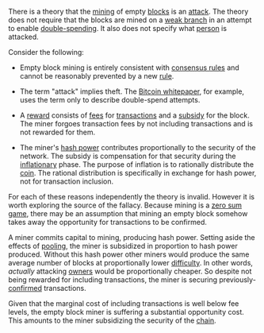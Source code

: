 There is a theory that the [mining](Glossary#mine) of empty [blocks](Glossary#block) is an [attack](Glossary#block). The theory does not require that the blocks are mined on a [weak branch](Glossary#weak) in an attempt to enable [double-spending](Glossary#double-spend). It also does not specify what [person](Glossary#person) is attacked.

Consider the following:

* Empty block mining is entirely consistent with [consensus rules](Glossary#consensus-rules) and cannot be reasonably prevented by a new [rule](Glossary#rule).

* The term "attack" implies theft. The [Bitcoin whitepaper](https://bitcoin.org/bitcoin.pdf), for example, uses the term only to describe double-spend attempts.

* A [reward](Glossary#reward) consists of [fees](Glossary#fee) for [transactions](Glossary#transaction) and a [subsidy](Glossary#subsidy) for the block. The miner forgoes transaction fees by not including transactions and is not rewarded for them.

* The miner's [hash power](Glossary#hash-power) contributes proportionally to the security of the network. The subsidy is compensation for that security during the [inflationary](Glossary#inflation) phase. The purpose of inflation is to rationally distribute the [coin](Glossary#coin). The rational distribution is specifically in exchange for hash power, not for transaction inclusion.

For each of these reasons independently the theory is invalid. However it is worth exploring the source of the fallacy. Because mining is a [zero sum game](Zero-Sum-Property), there may be an assumption that mining an empty block somehow takes away the opportunity for transactions to be confirmed.

A miner commits capital to mining, producing hash power. Setting aside the effects of [pooling](Glossary#pooling), the miner is subsidized in proportion to hash power produced. Without this hash power other miners would produce the same average number of blocks at proportionally lower [difficulty](Glossary#difficulty). In other words, *actually* attacking [owners](Glossary#owners) would be proportionally cheaper. So despite not being rewarded for including transactions, the miner is securing previously-[confirmed](Glossary#confirmed) transactions.

Given that the marginal cost of including transactions is well below fee levels, the empty block miner is suffering a substantial opportunity cost. This amounts to the miner subsidizing the security of the [chain](Glossary#chain).